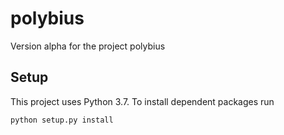 # polybius

Version alpha for the project polybius

## Setup

This project uses Python 3.7. To install dependent packages run
```
python setup.py install
```